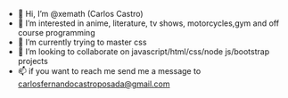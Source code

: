 - 👋 Hi, I’m @xemath (Carlos Castro)
- 👀 I’m interested in anime, literature, tv shows, motorcycles,gym and off course programming
- 🌱 I’m currently trying to master css
- 💞️ I’m looking to collaborate on javascript/html/css/node js/bootstrap projects
- 📫 if you want to reach me send me a message to carlosfernandocastroposada@gmail.com

<!---
xemath/xemath is a ✨ special ✨ repository because its `README.md` (this file) appears on your GitHub profile.
You can click the Preview link to take a look at your changes.
--->

